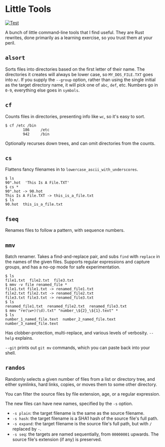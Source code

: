 # Little Tools

[![Test](https://github.com/snltd/little_tools/actions/workflows/test.yml/badge.svg)](https://github.com/snltd/little_tools/actions/workflows/test.yml)

A bunch of little command-line tools that I find useful. They are Rust rewrites,
done primarily as a learning exercise, so you trust them at your peril.

## `alsort`

Sorts files into directories based on the first letter of their name. The
directories it creates will always be lower case, so `MY_DOS_FILE.TXT` goes into
`m/`. If you supply the `--group` option, rather than using the single initial
as the target directory name, it will pick one of `abc`, `def`, etc. Numbers go
in `0-9`, everything else goes in `symbols`.

## `cf`

Counts files in directories, presenting info like `wc`, so it's easy to sort.

```
$ cf /etc /bin
        186     /etc
        942     /bin
```

Optionally recurses down trees, and can omit directories from the counts.

## `cs`

Flattens fancy filenames in to `lowercase_ascii_with_underscores`.

```
$ ls
90°.hot  'This Is A File.TXT'
$ cs *
90°.hot -> 90.hot
This Is A File.TXT -> this_is_a_file.txt
$ ls
90.hot  this_is_a_file.txt
```

## `fseq`

Renames files to follow a pattern, with sequence numbers.

## `mmv`

Batch renamer. Takes a find-and-replace pair, and subs `find` with `replace` in
the names of the given files. Supports regular expressions and capture groups,
and has a no-op mode for safe experimentation.

```
$ ls
file1.txt  file2.txt  file3.txt
$ mmv -v file renamed_file *
file1.txt file1.txt -> renamed_file1.txt
file2.txt file2.txt -> renamed_file2.txt
file3.txt file3.txt -> renamed_file3.txt
$ ls
renamed_file1.txt  renamed_file2.txt  renamed_file3.txt
$ mmv "re(\w+)(\d).txt" "number_\${2}_\${1}.text" *
$ ls
number_1_named_file.text  number_2_named_file.text  number_3_named_file.text
```

Has clobber-protection, multi-replace, and various levels of verbosity. `--help`
explains.

`--git` prints out `git mv` commands, which you can paste back into your shell.

## `randos`

Randomly selects a given number of files from a list or directory tree, and
either symlinks, hard links, copies, or moves them to some other directory.

You can filter the source files by file extension, age, or a regular expression.

The new files can have new names, specified by the `-s` option. 
* `-s plain`: the target filename is the same as the source filename.
* `-s hash`: the target filename is a SHA1 hash of the source file's full path.
* `-s expand`: the target filename is the source file's full path, but with
`/` replaced by `-`.
* `-s seq`: the targets are named sequentially, from `00000001` upwards. The
source file's extension (if any) is preserved.


